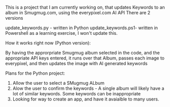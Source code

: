 This is a project that I am currently working on, that updates Keywords to an album in Smugmug.com, using the everypixel.com AI API
There are 2 versions

update_keywords.py - written in Python
update_keywords.ps1- written in Powershell as a learning exercise, I won't update this.

How it works right now (Python version):

By having the approrpriate Smugmug album selected in the code, and the appropriate API keys entered,
it runs over that Album, passes each image to everypixel, and then updates the image with AI generated keywords

Plans for the Python project:

1. Allow the user to select a SMugmug ALbum
2. Alow the user to confirm the keywords - A single album will likely have a lot of similar keywords. Some keywords can be inappropriate
3. Looking for way to create an app, and have it avaialble to many users.